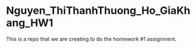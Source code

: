 # Nguyen_ThiThanhThuong_Ho_GiaKhang_HW1
This is a repo that we are creating to do the homework #1 assignment.
